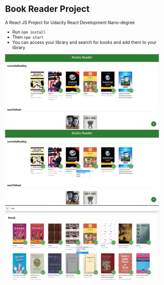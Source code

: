# Book Reader Project
A React JS Project for Udacity React Development Nano-degree

* Run `npm install`
* Then `npm start`
* You can access your library and search for books and add them to your library

<img src = "gitImages/1.png">
<img src = "gitImages/2.png">
<img src = "gitImages/3.png">
